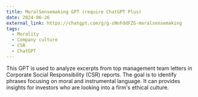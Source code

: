 ```yaml
---
title: MoralSensemaking GPT (require ChatGPT Plus)
date: 2024-06-26
external_link: https://chatgpt.com/g/g-sNnFddFZG-moralsensemaking
tags:
  - Morality
  - Company culture
  - CSR
  - ChatGPT
---
```


This GPT is used to analyze excerpts from top management team letters in Corporate Social Responsibility (CSR) reports. The goal is to identify phrases focusing on moral and instrumental language. It can provides insights for investors who are looking into a firm's ethical culture.

<!--more-->

